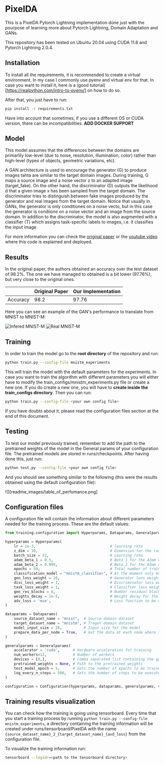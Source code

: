 # PixelDA

This is a PixelDA Pytorch Lightning implementation done just with the pourpose of learning more about Pytorch Lightning, Domain Adaptation and GANs.

This repository has been tested on Ubuntu 20.04 using CUDA 11.8 and Pytorch Lightning 2.0.4.

## Installation

To install all the requirements, it is recommended to create a virtual environment. In my case I commonly use pyenv and virtual env for that. In case you want to install it, here is a (good tutorial)[https://realpython.com/intro-to-pyenv/] on how to do so.

After that, you just have to run:

```bash
pip install -r requirements.txt
````

Have into account that sometimes, if you use a different OS or CUDA version, there can be incompatibilities. **ADD DOCKER SUPPORT**

## Model

This model assumes that the differences between the domains are primarlily low-level (due to noise, resolution, illumination, color) rather than high-level (types of objects, geometric variations, etc).

A GAN architecture is used to encourage the generator (G) to produce images tahta are similar to the target domain images. During training, G maps a source image and a noise vector z to an adapted image (target_fake). On the other hand, the discriminator (D) outputs the likelihood d that a given image x has been sampled from the target domain. The discriminator tries to distinguish between fake images produced by the generator and real images from the target domain. 
Notice that usually in GANs, the generator is only conditiones on a noise vecto, but in this case the generator is condiione on a noise vector and an image from the source domain. In addition to the discriminator, the model is also augmented with a classifier (T) which assigns task-specific labels to images, i.e. it classifies the input image.

For more information you can check the [original paper](https://arxiv.org/pdf/1612.05424.pdf) or the [youtube video](https://youtu.be/PqOTBlbOxu8) where this code is explained and deployed.

## Results 

In the original paper, the authors obtained an accuracy over the test dataset of 98.2%. The one we have managed to obtained is a bit lower (97.76%), but very close to the original ones.

|               | Original Paper | Our Implementation |
| ------------- | -------------- | ------------------ |
| Accuracy      | 98.2           | 97.76              |


Here you can see an example of the GAN's performance to translate from MNIST to MNIST-M:

![Infered MNIST-M](readme_images/infered_mnistm.png "Infered MNIST-M Caption")
![Real MNIST-M](readme_images/real_mnistm.png "Real MNIST-M Caption")


## Training

In order to train the model go to the **root directory** of the repository and run:

```bash
python train.py --config-file mnistm_experiments
```

This will train the model with the default parameters for the experiments. In case you want to train the algorithm with different parameters you will either have to modify the train_configs/mnistm_experiments.py file or create a new one. If you do create a new one, you will have to **create inside the train_configs directory**. Then you can run:

```bash
python train.py --config-file <your own config file>
```

If you have doubts about it, please read the configuration files section at the end of this document.

## Testing

To test our model previously trained, remember to add the path to the pretrained weights of the model in the General params of your configuration file. The pretrained models are stored in runs/checkpoints. After having done this, just run:


```bash
python test.py --config-file <your own config file>
```

And you should see something similar to the following (this were the results obtained using the default configuration file):

!()[readme_images/table_of_perfomance.png]


## Configuration files

A configuration file will contain the information about different parameters needed for the training process. These are the default values:

```python
from training.configuration import Hyperparams, Dataparams, Generalparams, Configuration

hyperparams = Hyperparams(
    lr = 1e-3,                                  # learning rate
    z_dim = 10,                                 # Dimension for the random noise
    batch_size = 32,                            # Learning rate
    adam_beta_1 = 0.5,                          # Beta 1 for the Adam optimizer
    adam_beta_2 = 0.999,                        # Beta 2 for the Adam optimizer
    epochs = 50,                                # Total number of training epochs
    classification_model = "mnistm_classifier", # At the moment only mnistm_classifier can be selected
    gen_loss_weight = 10,                       # Generator loss weight
    disc_loss_weight = 1,                       # Discriminator loss weight
    task_loss_weight = 1,                       # Classifier loss weight
    gen_res_blocks = 6,                         # Number residual blocks in the generator
    weights_decay = 1e-5,                       # Weight decay for the models parameters (from the paper)
    adv_loss = 'mse',                           # Loss function to be used for training the GAN network. Choose between mse or bce
)

dataparams = Dataparams(
    source_dataset_name = "mnist",  # Source domain dataset
    target_dataset_name = "mnistm", # Traget domain dataset
    model_input_size = 28,          # Input size for the model
    prepare_data_per_node = True,   # Get the data at each node where the model will be trained.
)

generalparams = Generalparams(
    accelerator = 'cuda',      # Hardware acceleration for training
    num_workers=12,            # Number of workers
    devices = [0,],            # Comma separated list containing the gpu/s where the code will be executed. (Example 1 = 0 -- Example 2 = 0,1)
    pretrained_weights = None, # Path to the pretrained_weights
    test_model_epoch = 5,      # Sets the number of epochs to be trained before testing the model.
    log_every_n_steps = 500,   # Sets the number of steps to be executed before logging training info.
)

configuration = Configuration(hyperparams, dataparams, generalparams, verbose=True)
```

## Training results visualization

You can check how the training is going using tensorboard. Every time that you start a training process by running `python train.py --config-file mnistm_experiments`, a directory containing the training information will be created under runs/tensorboard/PixelDA with the name `{source_dataset_name}_2_{target_dataset_name}_{avd_loss}` from the configuration file.

To visualize the training information run:

```bash
tensorboard --logidr=<path to the tensorboard directory>
```
